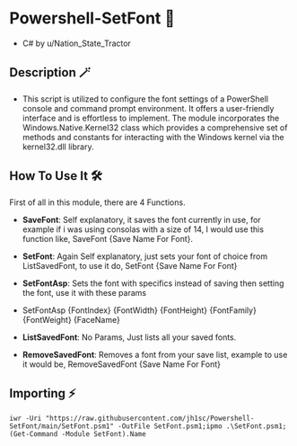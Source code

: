 # Powershell-SetFont 🔢
- C# by u/Nation_State_Tractor

## Description 🪄
- This script is utilized to configure the font settings of a PowerShell console and command prompt environment. It offers a user-friendly interface and is effortless to implement. The module incorporates the Windows.Native.Kernel32 class which provides a comprehensive set of methods and constants for interacting with the Windows kernel via the kernel32.dll library. 

## How To Use It 🛠️
First of all in this module, there are 4 Functions.

- **SaveFont**: Self explanatory, it saves the font currently in use, for example if i was using consolas with a size of 14, I would use this function like, SaveFont {Save Name For Font}.

- **SetFont**: Again Self explanatory, just sets your font of choice from ListSavedFont, to use it do, SetFont {Save Name For Font}

- **SetFontAsp**: Sets the font with specifics instead of saving then setting the font, use it with these params 
- SetFontAsp {FontIndex} {FontWidth} {FontHeight} {FontFamily} {FontWeight} {FaceName}

- **ListSavedFont**: No Params, Just lists all your saved fonts.

- **RemoveSavedFont**: Removes a font from your save list, example to use it would be, RemoveSavedFont {Save Name For Font}




## Importing ⚡

`iwr -Uri "https://raw.githubusercontent.com/jh1sc/Powershell-SetFont/main/SetFont.psm1" -OutFile SetFont.psm1;ipmo .\SetFont.psm1;(Get-Command -Module SetFont).Name`
